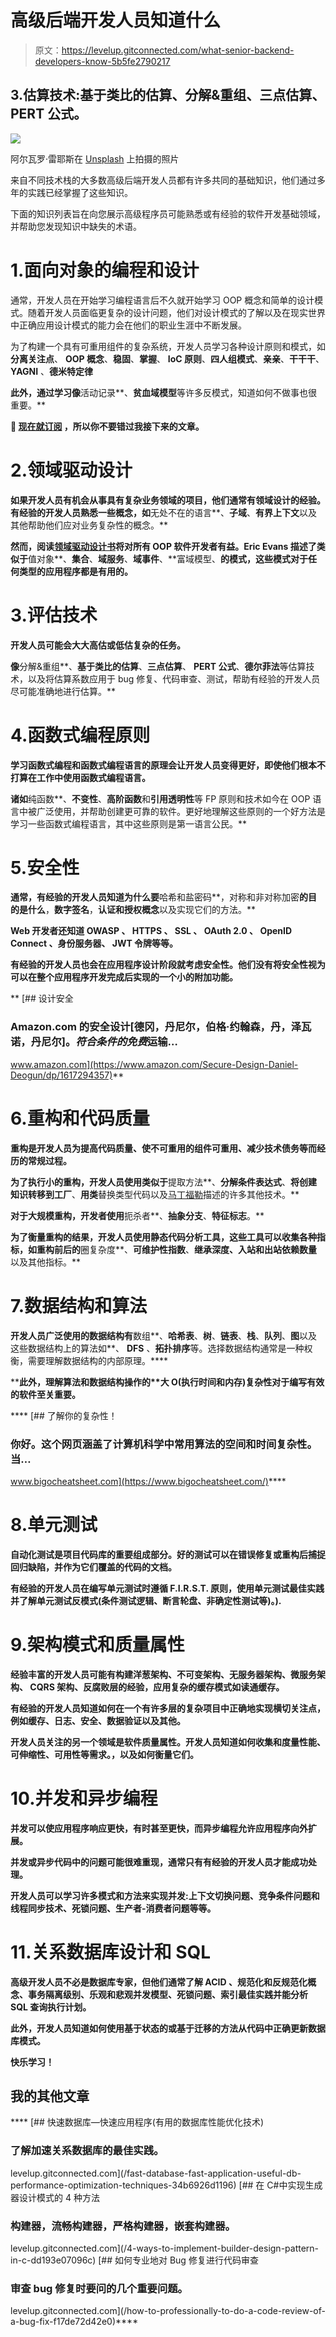 # 高级后端开发人员知道什么

> 原文：<https://levelup.gitconnected.com/what-senior-backend-developers-know-5b5fe2790217>

## 3.估算技术:基于类比的估算、**分解&重组**、**三点估算**、 **PERT 公式。**

![](img/e2084d75f1ab8a49f29560eb29c87ffb.png)

阿尔瓦罗·雷耶斯在 [Unsplash](https://unsplash.com?utm_source=medium&utm_medium=referral) 上拍摄的照片

来自不同技术栈的大多数高级后端开发人员都有许多共同的基础知识，他们通过多年的实践已经掌握了这些知识。

下面的知识列表旨在向您展示高级程序员可能熟悉或有经验的软件开发基础领域，并帮助您发现知识中缺失的术语。

# 1.面向对象的编程和设计

通常，开发人员在开始学习编程语言后不久就开始学习 OOP 概念和简单的设计模式。随着开发人员面临更复杂的设计问题，他们对设计模式的了解以及在现实世界中正确应用设计模式的能力会在他们的职业生涯中不断发展。

为了构建一个具有可重用组件的复杂系统，开发人员学习各种设计原则和模式，如**分离关注点**、 **OOP 概念**、**稳固**、**掌握**、 **IoC 原则**、**四人组模式**、**亲亲**、**干干干**、 **YAGNI** 、**德米特定律**

**此外，通过学习像**活动记录**、**贫血域模型**等许多反模式，知道如何不做事也很重要。**

**🔔 [**现在就订阅**](https://esashamathews.medium.com/subscribe) **，所以你不要错过我接下来的文章。****

# **2.领域驱动设计**

**如果开发人员有机会从事具有复杂业务领域的项目，他们通常有领域设计的经验。有经验的开发人员熟悉一些概念，如**无处不在的语言**、**子域**、**有界上下文**以及其他帮助他们应对业务复杂性的概念。**

**然而，阅读[领域驱动设计书](https://www.amazon.com/Domain-Driven-Design-Tackling-Complexity-Software/dp/0321125215)将对所有 OOP 软件开发者有益。Eric Evans 描述了类似于**值对象**、**集合**、**域服务**、**域事件**、**富域模型、**的模式，这些模式对于任何类型的应用程序都是有用的。**

# **3.评估技术**

**开发人员可能会大大高估或低估复杂的任务。**

**像**分解&重组**、**基于类比的估算**、**三点估算**、 **PERT 公式**、**德尔菲法**等估算技术，以及将估算系数应用于 bug 修复、代码审查、测试，帮助有经验的开发人员尽可能准确地进行估算。**

# **4.函数式编程原则**

**学习函数式编程和函数式编程语言的原理会让开发人员变得更好，即使他们根本不打算在工作中使用函数式编程语言。**

**诸如**纯函数**、**不变性**、**高阶函数**和**引用透明性**等 FP 原则和技术如今在 OOP 语言中被广泛使用，并帮助创建更可靠的软件。更好地理解这些原则的一个好方法是学习一些函数式编程语言，其中这些原则是第一语言公民。**

# **5.安全性**

**通常，有经验的开发人员知道为什么要**哈希和盐密码**，对称和非对称加密**的目的是什么**，**数字签名**，**认证和授权概念**以及实现它们的方法。**

**Web 开发者还知道 **OWASP** 、 **HTTPS** 、 **SSL** 、 **OAuth 2.0** 、 **OpenID Connect** 、**身份服务器**、 **JWT 令牌**等等。**

**有经验的开发人员也会在应用程序设计阶段就考虑安全性。他们没有将安全性视为可以在整个应用程序开发完成后实现的一个小的附加功能。**

**[](https://www.amazon.com/Secure-Design-Daniel-Deogun/dp/1617294357) [## 设计安全

### Amazon.com 的安全设计[德冈，丹尼尔，伯格·约翰森，丹，泽瓦诺，丹尼尔]。*符合条件的免费*运输…

www.amazon.com](https://www.amazon.com/Secure-Design-Daniel-Deogun/dp/1617294357)** 

# **6.重构和代码质量**

**重构是开发人员为提高代码质量、使不可重用的组件可重用、减少技术债务等而经历的常规过程。**

**为了执行小的重构，开发人员使用类似于**提取方法**、**分解条件表达式**、**将创建知识转移到工厂**、**用类**替换类型代码以及[马丁福勒](https://martinfowler.com/books/refactoring.html)描述的许多其他技术。**

**对于大规模重构，开发者使用**扼杀者**、**抽象分支**、**特征标志**。**

**为了衡量重构的结果，开发人员使用静态代码分析工具，这些工具可以收集各种指标，如重构前后的**圈复杂度**、**可维护性指数**、**继承深度、入站和出站依赖数量**以及其他指标。**

# **7.数据结构和算法**

**开发人员广泛使用的数据结构有**数组**、**哈希表**、**树**、**链表**、**栈**、**队列**、**图**以及这些数据结构上的算法如**、 **DFS** 、**拓扑排序**等。选择数据结构通常是一种权衡，需要理解数据结构的内部原理。****

****此外，理解算法和数据结构操作的**大 O(执行时间和内存)**复杂性对于编写有效的软件至关重要。****

****[](https://www.bigocheatsheet.com/) [## 了解你的复杂性！

### 你好。这个网页涵盖了计算机科学中常用算法的空间和时间复杂性。当…

www.bigocheatsheet.com](https://www.bigocheatsheet.com/)**** 

# ****8.单元测试****

****自动化测试是项目代码库的重要组成部分。好的测试可以在错误修复或重构后捕捉回归缺陷，并作为它们覆盖的代码的文档。****

****有经验的开发人员在编写单元测试时遵循 **F.I.R.S.T.** 原则，使用单元测试最佳实践并了解单元测试反模式(**条件测试逻辑**、**断言轮盘**、**非确定性测试**等)。).****

# ****9.架构模式和质量属性****

****经验丰富的开发人员可能有构建**洋葱架构**、**不可变架构**、**无服务器架构**、**微服务架构**、 **CQRS 架构**、**反腐败层**的经验，应用复杂的缓存模式如**读通缓存**。****

****有经验的开发人员知道如何在一个有许多层的复杂项目中正确地实现横切关注点，例如**缓存**、**日志**、**安全**、**数据验证**以及其他。****

****开发人员关注的另一个领域是**软件质量属性**。开发人员知道如何收集和度量性能、可伸缩性、可用性等需求。，以及如何衡量它们。****

# ****10.并发和异步编程****

****并发可以使应用程序响应更快，有时甚至更快，而异步编程允许应用程序向外扩展。****

****并发或异步代码中的问题可能很难重现，通常只有有经验的开发人员才能成功处理。****

****开发人员可以学习许多模式和方法来实现并发:**上下文切换问题**、**竞争条件问题**和**线程同步技术**、**死锁问题**、**生产者-消费者问题**等等。****

# ****11.关系数据库设计和 SQL****

****高级开发人员不必是数据库专家，但他们通常了解 **ACID** 、**规范化和反规范化**概念、**事务隔离级别**、**乐观和悲观**并发模型、**死锁问题**、**索引**最佳实践并能分析 SQL 查询**执行计划**。****

****此外，开发人员知道如何使用基于**状态的**或基于**迁移的**方法从代码中正确更新数据库模式。****

****快乐学习！****

## ****我的其他文章****

****[](/fast-database-fast-application-useful-db-performance-optimization-techniques-34b6926d1196) [## 快速数据库—快速应用程序(有用的数据库性能优化技术)

### 了解加速关系数据库的最佳实践。

levelup.gitconnected.com](/fast-database-fast-application-useful-db-performance-optimization-techniques-34b6926d1196) [](/4-ways-to-implement-builder-design-pattern-in-c-dd193e07096c) [## 在 C#中实现生成器设计模式的 4 种方法

### 构建器，流畅构建器，严格构建器，嵌套构建器。

levelup.gitconnected.com](/4-ways-to-implement-builder-design-pattern-in-c-dd193e07096c) [](/how-to-professionally-to-do-a-code-review-of-a-bug-fix-f17de72d42e0) [## 如何专业地对 Bug 修复进行代码审查

### 审查 bug 修复时要问的几个重要问题。

levelup.gitconnected.com](/how-to-professionally-to-do-a-code-review-of-a-bug-fix-f17de72d42e0)****
